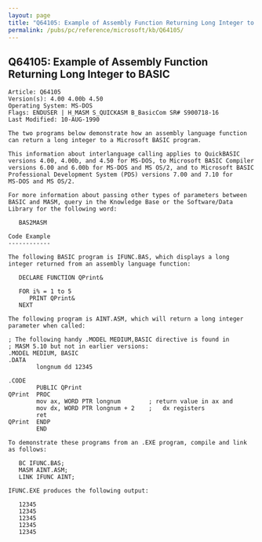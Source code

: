 ```yaml
---
layout: page
title: "Q64105: Example of Assembly Function Returning Long Integer to BASIC"
permalink: /pubs/pc/reference/microsoft/kb/Q64105/
---
```


## Q64105: Example of Assembly Function Returning Long Integer to BASIC

	Article: Q64105
	Version(s): 4.00 4.00b 4.50
	Operating System: MS-DOS
	Flags: ENDUSER | H_MASM S_QUICKASM B_BasicCom SR# S900718-16
	Last Modified: 10-AUG-1990
	
	The two programs below demonstrate how an assembly language function
	can return a long integer to a Microsoft BASIC program.
	
	This information about interlanguage calling applies to QuickBASIC
	versions 4.00, 4.00b, and 4.50 for MS-DOS, to Microsoft BASIC Compiler
	versions 6.00 and 6.00b for MS-DOS and MS OS/2, and to Microsoft BASIC
	Professional Development System (PDS) versions 7.00 and 7.10 for
	MS-DOS and MS OS/2.
	
	For more information about passing other types of parameters between
	BASIC and MASM, query in the Knowledge Base or the Software/Data
	Library for the following word:
	
	   BAS2MASM
	
	Code Example
	------------
	
	The following BASIC program is IFUNC.BAS, which displays a long
	integer returned from an assembly language function:
	
	   DECLARE FUNCTION QPrint&
	
	   FOR i% = 1 to 5
	      PRINT QPrint&
	   NEXT
	
	The following program is AINT.ASM, which will return a long integer
	parameter when called:
	
	; The following handy .MODEL MEDIUM,BASIC directive is found in
	; MASM 5.10 but not in earlier versions:
	.MODEL MEDIUM, BASIC
	.DATA
	        longnum dd 12345
	
	.CODE
	        PUBLIC QPrint
	QPrint  PROC
	        mov ax, WORD PTR longnum        ; return value in ax and
	        mov dx, WORD PTR longnum + 2    ;   dx registers
	        ret
	QPrint  ENDP
	        END
	
	To demonstrate these programs from an .EXE program, compile and link
	as follows:
	
	   BC IFUNC.BAS;
	   MASM AINT.ASM;
	   LINK IFUNC AINT;
	
	IFUNC.EXE produces the following output:
	
	   12345
	   12345
	   12345
	   12345
	   12345
